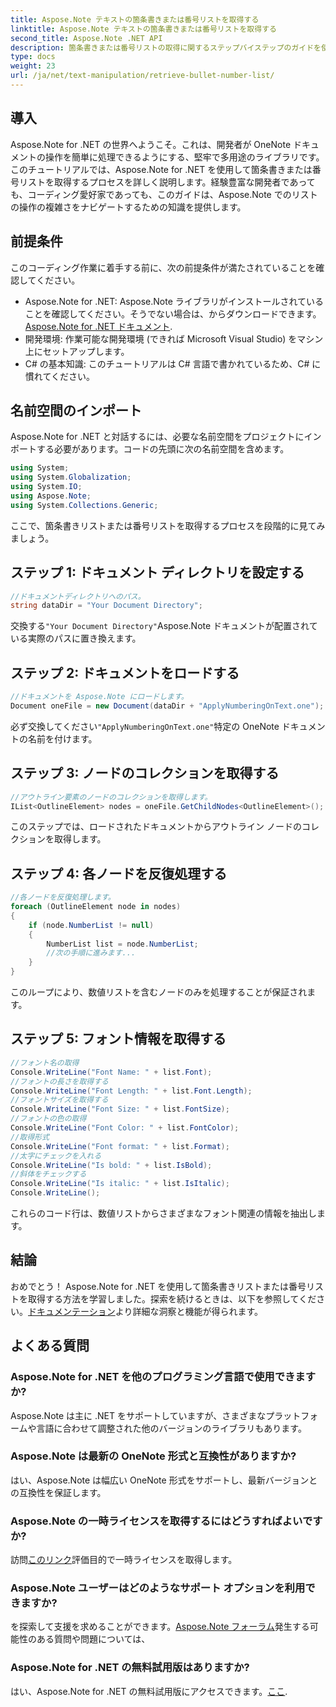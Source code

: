 ```yaml
---
title: Aspose.Note テキストの箇条書きまたは番号リストを取得する
linktitle: Aspose.Note テキストの箇条書きまたは番号リストを取得する
second_title: Aspose.Note .NET API
description: 箇条書きまたは番号リストの取得に関するステップバイステップのガイドを使用して、Aspose.Note for .NET の可能性を解き放ちます。 OneNote ドキュメントの操作スキルを向上させましょう。
type: docs
weight: 23
url: /ja/net/text-manipulation/retrieve-bullet-number-list/
---
```

## 導入
Aspose.Note for .NET の世界へようこそ。これは、開発者が OneNote ドキュメントの操作を簡単に処理できるようにする、堅牢で多用途のライブラリです。このチュートリアルでは、Aspose.Note for .NET を使用して箇条書きまたは番号リストを取得するプロセスを詳しく説明します。経験豊富な開発者であっても、コーディング愛好家であっても、このガイドは、Aspose.Note でのリストの操作の複雑さをナビゲートするための知識を提供します。
## 前提条件
このコーディング作業に着手する前に、次の前提条件が満たされていることを確認してください。
-  Aspose.Note for .NET: Aspose.Note ライブラリがインストールされていることを確認してください。そうでない場合は、からダウンロードできます。[Aspose.Note for .NET ドキュメント](https://reference.aspose.com/note/net/).
- 開発環境: 作業可能な開発環境 (できれば Microsoft Visual Studio) をマシン上にセットアップします。
- C# の基本知識: このチュートリアルは C# 言語で書かれているため、C# に慣れてください。
## 名前空間のインポート
Aspose.Note for .NET と対話するには、必要な名前空間をプロジェクトにインポートする必要があります。コードの先頭に次の名前空間を含めます。
```csharp
using System;
using System.Globalization;
using System.IO;
using Aspose.Note;
using System.Collections.Generic;
```
ここで、箇条書きリストまたは番号リストを取得するプロセスを段階的に見てみましょう。
## ステップ 1: ドキュメント ディレクトリを設定する
```csharp
//ドキュメントディレクトリへのパス。
string dataDir = "Your Document Directory";
```
交換する`"Your Document Directory"`Aspose.Note ドキュメントが配置されている実際のパスに置き換えます。
## ステップ 2: ドキュメントをロードする
```csharp
//ドキュメントを Aspose.Note にロードします。
Document oneFile = new Document(dataDir + "ApplyNumberingOnText.one");
```
必ず交換してください`"ApplyNumberingOnText.one"`特定の OneNote ドキュメントの名前を付けます。
## ステップ 3: ノードのコレクションを取得する
```csharp
//アウトライン要素のノードのコレクションを取得します。
IList<OutlineElement> nodes = oneFile.GetChildNodes<OutlineElement>();
```
このステップでは、ロードされたドキュメントからアウトライン ノードのコレクションを取得します。
## ステップ 4: 各ノードを反復処理する
```csharp
//各ノードを反復処理します。
foreach (OutlineElement node in nodes)
{
    if (node.NumberList != null)
    {
        NumberList list = node.NumberList;
        //次の手順に進みます...
    }
}
```
このループにより、数値リストを含むノードのみを処理することが保証されます。
## ステップ 5: フォント情報を取得する
```csharp
//フォント名の取得
Console.WriteLine("Font Name: " + list.Font);
//フォントの長さを取得する
Console.WriteLine("Font Length: " + list.Font.Length);
//フォントサイズを取得する
Console.WriteLine("Font Size: " + list.FontSize);
//フォントの色の取得
Console.WriteLine("Font Color: " + list.FontColor);
//取得形式
Console.WriteLine("Font format: " + list.Format);
//太字にチェックを入れる
Console.WriteLine("Is bold: " + list.IsBold);
//斜体をチェックする
Console.WriteLine("Is italic: " + list.IsItalic);
Console.WriteLine();
```
これらのコード行は、数値リストからさまざまなフォント関連の情報を抽出します。
## 結論
おめでとう！ Aspose.Note for .NET を使用して箇条書きリストまたは番号リストを取得する方法を学習しました。探索を続けるときは、以下を参照してください。[ドキュメンテーション](https://reference.aspose.com/note/net/)より詳細な洞察と機能が得られます。
## よくある質問
### Aspose.Note for .NET を他のプログラミング言語で使用できますか?
Aspose.Note は主に .NET をサポートしていますが、さまざまなプラットフォームや言語に合わせて調整された他のバージョンのライブラリもあります。
### Aspose.Note は最新の OneNote 形式と互換性がありますか?
はい、Aspose.Note は幅広い OneNote 形式をサポートし、最新バージョンとの互換性を保証します。
### Aspose.Note の一時ライセンスを取得するにはどうすればよいですか?
訪問[このリンク](https://purchase.aspose.com/temporary-license/)評価目的で一時ライセンスを取得します。
### Aspose.Note ユーザーはどのようなサポート オプションを利用できますか?
を探索して支援を求めることができます。[Aspose.Note フォーラム](https://forum.aspose.com/c/note/28)発生する可能性のある質問や問題については、
### Aspose.Note for .NET の無料試用版はありますか?
はい、Aspose.Note for .NET の無料試用版にアクセスできます。[ここ](https://releases.aspose.com/).